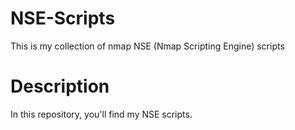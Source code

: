 # NSE-Scripts
This is my collection of nmap NSE (Nmap Scripting Engine) scripts
# Description
In this repository, you'll find my NSE scripts.   
